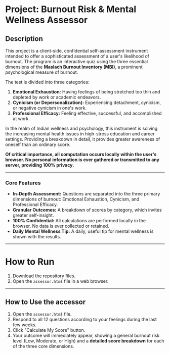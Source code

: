 # Project: Burnout Risk & Mental Wellness Assessor

## Description

This project is a client-side, confidential self-assessment instrument intended to offer a sophisticated assessment of a user's likelihood of burnout. The program is an interactive quiz using the three essential dimensions of the **Maslach Burnout Inventory (MBI)**, a prominent psychological measure of burnout.

The test is divided into three categories:
1.  **Emotional Exhaustion:** Having feelings of being stretched too thin and depleted by work or academic endeavors.
2.  **Cynicism (or Depersonalization):** Experiencing detachment, cynicism, or negative cynicism in one's work.
3.  **Professional Efficacy:** Feeling effective, successful, and accomplished at work.

In the realm of Indian wellness and psychology, this instrument is solving the increasing mental health issues in high-stress education and career settings. Providing a breakdown in detail, it provides greater awareness of oneself than an ordinary score.

**Of critical importance, all computation occurs locally within the user's browser. No personal information is ever gathered or transmitted to any server, providing 100% privacy.**

---

### Core Features

* **In-Depth Assessment:** Questions are separated into the three primary dimensions of burnout: Emotional Exhaustion, Cynicism, and Professional Efficacy.
* **Granular Outcomes:** A breakdown of scores by category, which invites greater self-insight.
* **100% Confidential:** All calculations are performed locally in the browser. No data is ever collected or retained.
* **Daily Mental Wellness Tip:** A daily, useful tip for mental wellness is shown with the results.

---

# How to Run
1.  Download the repository files.
2.  Open the `assessor.html` file in a web browser.

---

## How to Use the accessor

1.  Open the `assessor.html` file.
2.  Respond to all 12 questions according to your feelings during the last few weeks.
3.  Click "Calculate My Score" button.
4.  Your outcome will immediately appear, showing a general burnout risk level (Low, Moderate, or High) and a **detailed score breakdown** for each of the three core dimensions.
